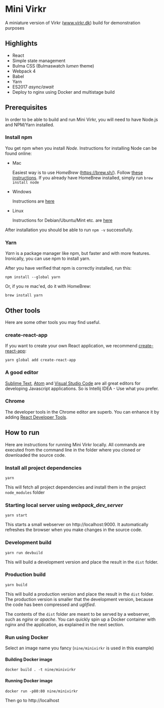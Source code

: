 # Mini Virkr

A miniature version of Virkr (www.virkr.dk) build for demonstration purposes

## Highlights
* React
* Simple state management
* Bulma CSS (Bulmaswatch _lumen_ theme)
* Webpack 4
* Babel
* Yarn
* ES2017 _async/await_
* Deploy to nginx using Docker and multistage build

## Prerequisites
In order to be able to build and run Mini Virkr, you will need to have Node.js and NPM/Yarn installed.

### Install npm
You get npm when you install _Node_. Instructions for installing Node can be found online:

* Mac

    Easiest way is to use _HomeBrew_ (https://brew.sh/). Follow [these instructions](http://blog.teamtreehouse.com/install-node-js-npm-mac). If you already have HomeBrew installed, simply run `brew install node`

* Windows

    Instructions are [here](http://blog.teamtreehouse.com/install-node-js-npm-windows)

* Linux

    Instructions for Debian/Ubuntu/Mint etc. are [here](https://nodejs.org/en/download/package-manager/#debian-and-ubuntu-based-linux-distributions)

After installation you should be able to run `npm -v` successfully.

### Yarn
_Yarn_ is a package manager like npm, but faster and with more features. Ironically, you can use npm to install yarn.

After you have verified that npm is correctly installed, run this:

    npm install --global yarn

Or, if you re mac'ed, do it with HomeBrew:

    brew install yarn


## Other tools
Here are some other tools you may find useful.

### create-react-app
If you want to create your own React application, we recommend [create-react-app](https://github.com/facebook/create-react-app):

    yarn global add create-react-app

### A good editor
[Sublime Text](https://www.sublimetext.com/3), [Atom](https://atom.io/) and [Visual Studio Code](https://code.visualstudio.com/) are all great editors for developing Javascript applications. So is Intellij IDEA - Use what you prefer.

### Chrome
The developer tools in the Chrome editor are superb. You can enhance it by adding [React Developer Tools](https://chrome.google.com/webstore/detail/react-developer-tools/fmkadmapgofadopljbjfkapdkoienihi).


## How to run
Here are instructions for running Mini Virkr locally. All commands are executed from the command line in the folder where you cloned or downloaded the source code.

### Install all project dependencies
    yarn

This will fetch all project dependencies and install them in the project `node_modules` folder

### Starting local server using _webpack_dev_server_
    yarn start

This starts a small webserver on http://localhost:9000. It automatically refreshes the browser when you make changes in the source code.

### Development build
    yarn run devbuild

This will build a development version and place the result in the `dist` folder.

### Production build
    yarn build

This will build a production version and place the result in the `dist` folder. The production version is smaller that the development version, because the code has been compressed and _uglified_.

The contents of the `dist` folder are meant to be served by a webserver, such as *nginx* or *apache*. You can quickly spin up a Docker container with nginx and the application, as explained in the next section.
    
### Run using Docker
Select an image name you fancy (`nine/minivirkr` is used in this example)

#### Building Docker image
    docker build . -t nine/minivirkr

#### Running Docker image
    docker run -p80:80 nine/minivirkr

Then go to http://localhost
